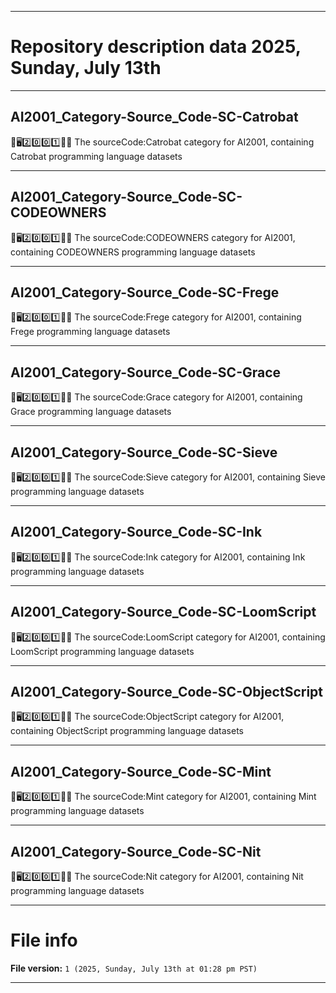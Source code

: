 
***

# Repository description data 2025, Sunday, July 13th

---

## AI2001_Category-Source_Code-SC-Catrobat

🧠️🖥️2️⃣️0️⃣️0️⃣️1️⃣️💾️📜️ The sourceCode:Catrobat category for AI2001, containing Catrobat programming language datasets

---

## AI2001_Category-Source_Code-SC-CODEOWNERS

🧠️🖥️2️⃣️0️⃣️0️⃣️1️⃣️💾️📜️ The sourceCode:CODEOWNERS category for AI2001, containing CODEOWNERS programming language datasets

---

## AI2001_Category-Source_Code-SC-Frege

🧠️🖥️2️⃣️0️⃣️0️⃣️1️⃣️💾️📜️ The sourceCode:Frege category for AI2001, containing Frege programming language datasets

---

## AI2001_Category-Source_Code-SC-Grace

🧠️🖥️2️⃣️0️⃣️0️⃣️1️⃣️💾️📜️ The sourceCode:Grace category for AI2001, containing Grace programming language datasets

---

## AI2001_Category-Source_Code-SC-Sieve

🧠️🖥️2️⃣️0️⃣️0️⃣️1️⃣️💾️📜️ The sourceCode:Sieve category for AI2001, containing Sieve programming language datasets

---

## AI2001_Category-Source_Code-SC-Ink

🧠️🖥️2️⃣️0️⃣️0️⃣️1️⃣️💾️📜️ The sourceCode:Ink category for AI2001, containing Ink programming language datasets

---

## AI2001_Category-Source_Code-SC-LoomScript

🧠️🖥️2️⃣️0️⃣️0️⃣️1️⃣️💾️📜️ The sourceCode:LoomScript category for AI2001, containing LoomScript programming language datasets

---

## AI2001_Category-Source_Code-SC-ObjectScript

🧠️🖥️2️⃣️0️⃣️0️⃣️1️⃣️💾️📜️ The sourceCode:ObjectScript category for AI2001, containing ObjectScript programming language datasets

---

## AI2001_Category-Source_Code-SC-Mint

🧠️🖥️2️⃣️0️⃣️0️⃣️1️⃣️💾️📜️ The sourceCode:Mint category for AI2001, containing Mint programming language datasets

---

## AI2001_Category-Source_Code-SC-Nit

🧠️🖥️2️⃣️0️⃣️0️⃣️1️⃣️💾️📜️ The sourceCode:Nit category for AI2001, containing Nit programming language datasets

***

# File info

**File version:** `1 (2025, Sunday, July 13th at 01:28 pm PST)`

***

